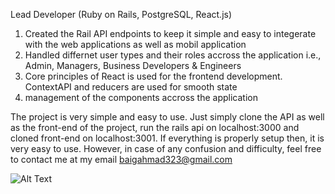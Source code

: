 Lead Developer (Ruby on Rails, PostgreSQL, React.js)
1. Created the Rail API endpoints to keep it simple and easy to integerate with the web applications as well as mobil application
2. Handled differnet user types and their roles accross the application i.e., Admin, Managers, Business Developers & Engineers
3. Core principles of React is used for the frontend development. ContextAPI and reducers are used for smooth state
4. management of the components accross the application

The project is very simple and easy to use. Just simply clone the API as well as the front-end of the project, run the rails api on localhost:3000 and cloned front-end on localhost:3001.
If everything is properly setup then, it is very easy to use. However, in case of any confusion and difficulty, feel free to contact me at my email baigahmad323@gmail.com

![Alt Text](https://drive.google.com/file/d/1o9M62xhbY8r7Sih5VXreeifMriNgnRFe/view?usp=drive_link)
